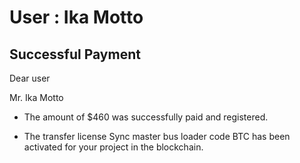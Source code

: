 User : Ika Motto
=============

Successful Payment
---------------------

Dear user

Mr. Ika Motto

* The amount of $460 was successfully paid and registered.

* The transfer license Sync master bus loader code BTC has been activated for your project in the blockchain.
  # 
